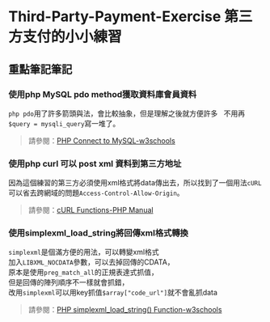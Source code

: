 # Third-Party-Payment-Exercise 第三方支付的小小練習      
    
    
**重點筆記筆記**
---------------------------------------------
    
    
### 使用php MySQL pdo method獲取資料庫會員資料   
`php pdo`用了許多箭頭與法，會比較抽象，但是理解之後就方便許多   
不用再`$query = mysqli_query`寫一堆了。   

>請參閱：[PHP Connect to MySQL-w3schools](https://www.w3schools.com/php/php_mysql_connect.asp)  

### 使用php curl 可以 post xml 資料到第三方地址 
因為這個練習的第三方必須使用xml格式將data傳出去，所以找到了一個用法`cURL`   
可以省去跨網域的問題`Access-Control-Allow-Origin`。    

>請參閱：[cURL Functions-PHP Manual](http://php.net/manual/en/function.curl-setopt.php)   

### 使用simplexml_load_string將回傳xml格式轉換   
`simplexml`是個滿方便的用法，可以轉變xml格式   
加入`LIBXML_NOCDATA`參數，可以去掉回傳的CDATA，    
原本是使用`preg_match_all`的正規表達式抓值，    
但是回傳的陣列順序不一樣就會抓錯，   
改用`simplexml`可以用key抓值`$array["code_url"]`就不會亂抓data    

>請參閱：[PHP simplexml_load_string() Function-w3schools](https://www.w3schools.com/php/func_simplexml_load_string.asp)   
